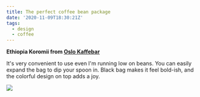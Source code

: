 ```yaml
---
title: The perfect coffee bean package
date: '2020-11-09T18:30:21Z'
tags:
  - design
  - coffee
---
```


**Ethiopia Koromii from [Oslo Kaffebar](https://www.instagram.com/oslokaffebar/)**

It's very convenient to use even I'm running low on beans.
You can easily expand the bag to dip your spoon in.
Black bag makes it feel bold-ish, and the colorful design on top adds a joy.

![](/images/notes/coffee-oslo.jpeg)
